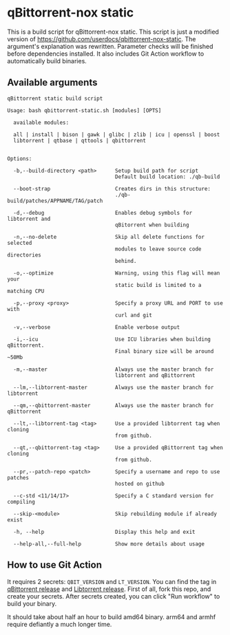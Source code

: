 # qBittorrent-nox static

This is a build script for qBittorrent-nox static. This script is just a modified version of  https://github.com/userdocs/qbittorrent-nox-static. The argument's explanation was rewritten. Parameter checks will be finished before dependencies installed. It also includes Git Action workflow to automatically build binaries.

## Available arguments

```
qBittorrent static build script

Usage: bash qbittorrent-static.sh [modules] [OPTS]

  available modules:

  all | install | bison | gawk | glibc | zlib | icu | openssl | boost
  libtorrent | qtbase | qttools | qbittorrent


Options:

  -b,--build-directory <path>      Setup build path for script
                                   Default build location: ./qb-build

  --boot-strap                     Creates dirs in this structure:
                                   ./qb-build/patches/APPNAME/TAG/patch

  -d,--debug                       Enables debug symbols for libtorrent and
                                   qBitorrent when building

  -n,--no-delete                   Skip all delete functions for selected
                                   modules to leave source code directories
                                   behind.

  -o,--optimize                    Warning, using this flag will mean your
                                   static build is limited to a matching CPU

  -p,--proxy <proxy>               Specify a proxy URL and PORT to use with
                                   curl and git

  -v,--verbose                     Enable verbose output

  -i,--icu                         Use ICU libraries when building qBittorrent.
                                   Final binary size will be around ~50Mb

  -m,--master                      Always use the master branch for
                                   libtorrent and qBittorrent

  --lm,--libtorrent-master         Always use the master branch for libtorrent

  --qm,--qbittorrent-master        Always use the master branch for qBittorrent

  --lt,--libtorrent-tag <tag>      Use a provided libtorrent tag when cloning
                                   from github.

  --qt,--qbittorrent-tag <tag>     Use a provided qBittorrent tag when cloning
                                   from github.

  --pr,--patch-repo <patch>        Specify a username and repo to use patches
                                   hosted on github

  --c-std <11/14/17>               Specify a C standard version for compiling

  --skip-<module>                  Skip rebuilding module if already exist

  -h, --help                       Display this help and exit

  --help-all,--full-help           Show more details about usage
```

## How to use Git Action

It requires 2 secrets: `QBIT_VERSION` and `LT_VERSION`. You can find the tag in [qBittorrent release](https://github.com/qbittorrent/qBittorrent/releases) and [Libtorrent release](https://github.com/arvidn/libtorrent/releases). First of all, fork this repo, and create your secrets. After secrets created, you can click "Run workflow" to build your binary.

It should take about half an hour to build amd64 binary. arm64 and armhf require defiantly a much longer time.


